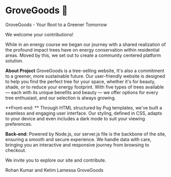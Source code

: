 # GroveGoods 🌲

GroveGoods - Your Root to a Greener Tomorrow

We welcome your contributions!

While in an energy course we began our journey with a shared realization of the profound impact trees have on energy conservation within residential areas. Moved by this, we set out to create a community centered platform solution.

**About Project**
GroveGoods is a tree-selling website, It's also a commitment to a greener, more sustainable future. Our user-friendly website is designed to help you find the perfect tree for your space, whether it's for beauty, shade, or to reduce your energy footprint. With five types of trees available — each with its unique benefits and beauty — we offer options for every tree enthusiast, and our selection is always growing.

**Front-end: ** Through HTML structured by Pug templates, we've built a seamless and engaging user interface. Our styling, defined in CSS, adapts to your device and even includes a dark mode to suit your viewing preferences.

**Back-end:** Powered by Node.js, our server.js file is the backbone of the site, ensuring a smooth and secure experience. We handle data with care, bringing you an interactive and responsive journey from browsing to checkout.


We invite you to explore our site and contribute.

Rohan Kumar and Ketim Lamessa
GroveGoods
